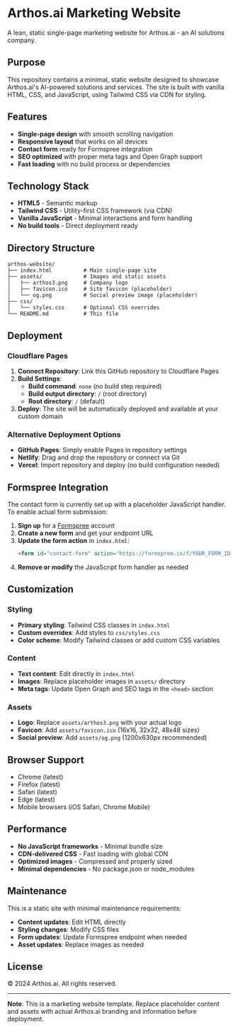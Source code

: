 # Arthos.ai Marketing Website

A lean, static single-page marketing website for Arthos.ai - an AI solutions company.

## Purpose

This repository contains a minimal, static website designed to showcase Arthos.ai's AI-powered solutions and services. The site is built with vanilla HTML, CSS, and JavaScript, using Tailwind CSS via CDN for styling.

## Features

- **Single-page design** with smooth scrolling navigation
- **Responsive layout** that works on all devices
- **Contact form** ready for Formspree integration
- **SEO optimized** with proper meta tags and Open Graph support
- **Fast loading** with no build process or dependencies

## Technology Stack

- **HTML5** - Semantic markup
- **Tailwind CSS** - Utility-first CSS framework (via CDN)
- **Vanilla JavaScript** - Minimal interactions and form handling
- **No build tools** - Direct deployment ready

## Directory Structure

```
arthos-website/
├── index.html          # Main single-page site
├── assets/             # Images and static assets
│   ├── arthos3.png     # Company logo
│   ├── favicon.ico     # Site favicon (placeholder)
│   └── og.png          # Social preview image (placeholder)
├── css/
│   └── styles.css      # Optional CSS overrides
└── README.md           # This file
```

## Deployment

### Cloudflare Pages

1. **Connect Repository**: Link this GitHub repository to Cloudflare Pages
2. **Build Settings**:
   - **Build command**: `none` (no build step required)
   - **Build output directory**: `/` (root directory)
   - **Root directory**: `/` (default)
3. **Deploy**: The site will be automatically deployed and available at your custom domain

### Alternative Deployment Options

- **GitHub Pages**: Simply enable Pages in repository settings
- **Netlify**: Drag and drop the repository or connect via Git
- **Vercel**: Import repository and deploy (no build configuration needed)

## Formspree Integration

The contact form is currently set up with a placeholder JavaScript handler. To enable actual form submission:

1. **Sign up** for a [Formspree](https://formspree.io/) account
2. **Create a new form** and get your endpoint URL
3. **Update the form action** in `index.html`:
   ```html
   <form id="contact-form" action="https://formspree.io/f/YOUR_FORM_ID" method="POST">
   ```
4. **Remove or modify** the JavaScript form handler as needed

## Customization

### Styling
- **Primary styling**: Tailwind CSS classes in `index.html`
- **Custom overrides**: Add styles to `css/styles.css`
- **Color scheme**: Modify Tailwind classes or add custom CSS variables

### Content
- **Text content**: Edit directly in `index.html`
- **Images**: Replace placeholder images in `assets/` directory
- **Meta tags**: Update Open Graph and SEO tags in the `<head>` section

### Assets
- **Logo**: Replace `assets/arthos3.png` with your actual logo
- **Favicon**: Add `assets/favicon.ico` (16x16, 32x32, 48x48 sizes)
- **Social preview**: Add `assets/og.png` (1200x630px recommended)

## Browser Support

- Chrome (latest)
- Firefox (latest)
- Safari (latest)
- Edge (latest)
- Mobile browsers (iOS Safari, Chrome Mobile)

## Performance

- **No JavaScript frameworks** - Minimal bundle size
- **CDN-delivered CSS** - Fast loading with global CDN
- **Optimized images** - Compressed and properly sized
- **Minimal dependencies** - No package.json or node_modules

## Maintenance

This is a static site with minimal maintenance requirements:

- **Content updates**: Edit HTML directly
- **Styling changes**: Modify CSS files
- **Form updates**: Update Formspree endpoint when needed
- **Asset updates**: Replace images as needed

## License

© 2024 Arthos.ai. All rights reserved.

---

**Note**: This is a marketing website template. Replace placeholder content and assets with actual Arthos.ai branding and information before deployment.
